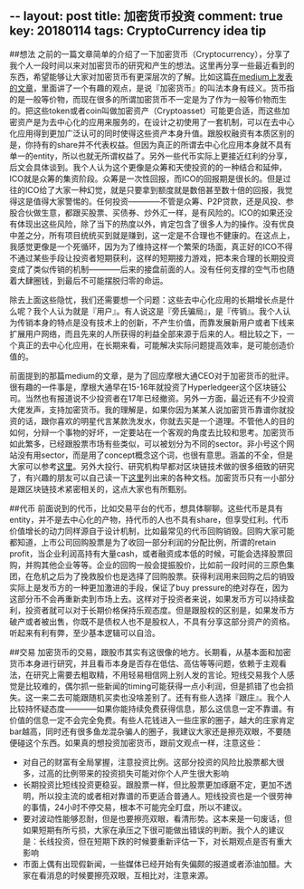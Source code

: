 --
layout: post
title: 加密货币投资
comment: true
key: 20180114
tags: CryptoCurrency idea tip
--

##想法
之前的一篇文章简单的介绍了一下加密货币（Cryptocurrency），分享了我个人一段时间以来对加密货币的研究和产生的想法。这里再分享一些最近看到的东西，希望能够让大家对加密货币有更深层次的了解。比如这篇[在medium上发表的文章][mediumarticle]，里面讲了一个有趣的观点，是说『加密货币』的叫法本身有歧义。货币指的是一般等价物，而现在很多的所谓加密货币不一定是为了作为一般等价物而生的。把这些token或者coin叫做加密资产（Cryptoasset）可能更合适，而这些加密资产是为去中心化的应用来服务的，在设计之初使用了一套机制，可以在去中心化应用得到更加广泛认可的同时使得这些资产本身升值。跟股权融资有本质区别的是，你持有的share并不代表权益。但因为真正的所谓去中心化应用本身就不具有单一的entity，所以也就无所谓权益了。另外一些代币实际上更接近红利的分享，后文会具体谈到。我个人认为这个更像是众筹和天使投资的的一种结合和延伸，ICO就是众筹的集资阶段。众筹是一次性回报，而ICO的回报期是很长的。但是过往的ICO给了大家一种幻觉，就是只要拿到额度就是数倍甚至数十倍的回报，我觉得这是值得大家警惕的。任何投资————不管是众筹、P2P贷款，还是风投、参股合伙做生意，都跟买股票、买债券、炒外汇一样，是有风险的。ICO的如果还没有体现出这些风险，除了当下的热度以外，肯定包含了很多人为的操作。没有优良中差之分，所有项目统统买到就是赚到，这一定是不合理也不健康的。在这点上，我感觉更像是一个死循环，因为为了维持这样一个繁荣的场面，真正好的ICO不得不通过某些手段让投资者短期获利，这样的短期接力游戏，把本来合理的长期投资变成了类似传销的机制————后来的接盘前面的人。没有任何支撑的空气币也随着大肆圈钱，到最后不可能摆脱归零的命运。


除去上面这些隐忧，我们还需要想一个问题：这些去中心化应用的长期增长点是什么呢？我个人认为就是『用户』。有人说这是『旁氏骗局』，是『传销』。我个人认为传销本身的特点是没有技术上的创新，不产生价值，而靠发展新用户或者下线来扩展用户网络，而且先来的人所获得的利益全部来源于后来的人。相比较之下，一个真正的去中心化应用，在长期来看，可能解决实际问题提高效率，是可能创造价值的。


前面提到的那篇medium的文章，是为了回应摩根大通CEO对于加密货币的批评。很有趣的一件事是，摩根大通早在15-16年就投资了Hyperledgeer这个区块链公司。当然也有报道说不少投资者在17年已经撤资。另外一方面，最近还有不少投资大佬发声，支持加密货币。我的理解是，如果你因为某某人说加密货币靠谱你就投资的话，跟你喜欢的明星代言某款洗发水，你就去买是一个道理。不管他人的目的如何，分辩一个事物的好坏，一定要站在一个客观的角度去比较和思考。加密货币如此繁多，已经跟股票市场有些类似，可以被划分为不同的sector。非小号这个网站没有用sector，而是用了concept概念这个词，也很有意思。涵盖的不全，但是大家可以参考[这里][feixiaohao]。另外大投行、研究机构早都对区块链技术做的很多细致的研究了，有兴趣的朋友可以自己读一下[这里][blockchaindocs]列出来的各种文档。加密货币只有一小部分是跟区块链技术紧密相关的，这点大家也有所甄别。

##代币
前面说到的代币，比如交易平台的代币，想具体聊聊。这些代币是具有entity，并不是去中心化的产物，持代币的人也不具有share，但享受红利。代币价值增长的动力同样源自于设计机制，比如最常见的代币回购销毁。回购大家可能都知道，上市公司回购股票是为了收回一部分利润的分配比例，所谓的retain profit，当企业利润高持有大量cash，或者融资成本低的时候，可能会选择股票回购，并购其他企业等等。企业的回购一般会提振股价，比如前一段时间的三原色集团，在危机之后为了挽救股价也是选择了回购股票。获得利润用来回购之后的销毁实际上是发币方的一种更加激进的手段，保证了buy pressure的绝对存在，因为这部分币不会再重新卖到市场上去。这样对于投资者来说，如果发币方可以持续盈利，投资者就可以对于长期价格保持乐观态度。但是跟股权的区别是，如果发币方破产或者被出售，你既不是债权人也不是股权人，不具有分享这部分资产的资格。听起来有利有弊，至少基本逻辑可以自洽。


##交易
加密货币的交易，跟股市其实有这很像的地方。长期看，从基本面和加密货币本身进行研究，并且看币本身是否存在低估、高估等等问题，依赖于主观看法，在研究上需要去粗取精，不用轻易相信网上别人发的言论。短线交易我个人感觉是比较难的，偶尔抓一些新闻的timing可能获得一点小利润，但是抓错了也会损失。这一来二去可能跟随机买卖也没啥差别了。还有有些人选择『跟庄』。我个人比较持怀疑态度————如果你能持续免费获得信息，那么这信息一定不靠谱。有价值的信息一定不会完全免费。有些人花钱进入一些庄家的圈子，越大的庄家肯定bar越高，同时还有很多鱼龙混杂骗人的圈子，我建议大家还是擦亮双眼，不要随便碰这个东西。如果真的想投资加密货币，跟前文观点一样，注意这些：

* 对自己的财富有全局掌握，注意投资比例。这部分投资的风险比股票都大很多，过高的比例带来的投资损失可能对你个人产生很大影响
* 长期投资比短线投资更稳妥。跟股票一样，但比股票更加琢磨不定，更加不透明，所以投主流的或者相对靠谱的币更适合普通人。短线投资也是一个很劳神的事情，24小时不停交易，根本不可能完全盯盘，所以不建议。
* 要对波动性能够忍耐，但是也要擦亮双眼，看清形势。这本来是一句废话，但如果短期有所亏损，大家在承压之下很可能做出错误的判断。我个人的建议是：长线投资，但在短期下跌的时候要重新评估一下，对长期观点是否有重大影响
* 市面上偶有出现假新闻，一些媒体已经开始有失偏颇的报道或者添油加醋。大家在看消息的时候要擦亮双眼，互相比对，注意来源。



[mediumarticle]: https://blog.chain.com/a-letter-to-jamie-dimon-de89d417cb80
[blockchaindocs]: http://www.the-blockchain.com/docs/
[feixiaohao]: https://www.feixiaohao.com/concept/


